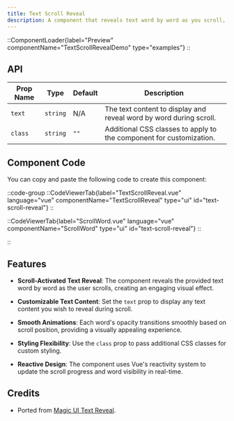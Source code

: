 ```yaml
---
title: Text Scroll Reveal
description: A component that reveals text word by word as you scroll, with customizable text and styling.
---
```


::ComponentLoader{label="Preview" componentName="TextScrollRevealDemo" type="examples"}
::

## API

| Prop Name | Type     | Default | Description                                                        |
| --------- | -------- | ------- | ------------------------------------------------------------------ |
| `text`    | `string` | N/A     | The text content to display and reveal word by word during scroll. |
| `class`   | `string` | `""`    | Additional CSS classes to apply to the component for customization.|

## Component Code

You can copy and paste the following code to create this component:

::code-group
::CodeViewerTab{label="TextScrollReveal.vue" language="vue" componentName="TextScrollReveal" type="ui" id="text-scroll-reveal"}
::

::CodeViewerTab{label="ScrollWord.vue" language="vue" componentName="ScrollWord" type="ui" id="text-scroll-reveal"}
::

::

## Features

- **Scroll-Activated Text Reveal**: The component reveals the provided text word by word as the user scrolls, creating an engaging visual effect.

- **Customizable Text Content**: Set the `text` prop to display any text content you wish to reveal during scroll.

- **Smooth Animations**: Each word's opacity transitions smoothly based on scroll position, providing a visually appealing experience.

- **Styling Flexibility**: Use the `class` prop to pass additional CSS classes for custom styling.

- **Reactive Design**: The component uses Vue's reactivity system to update the scroll progress and word visibility in real-time.

## Credits

- Ported from [Magic UI Text Reveal](https://magicui.design/docs/components/text-reveal).